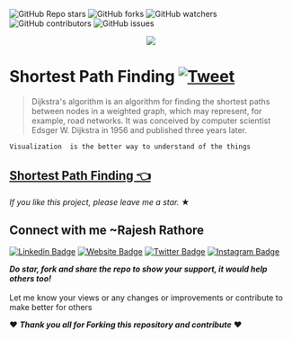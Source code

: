 ![GitHub Repo stars](https://img.shields.io/github/stars/DSA-Visualization/shortest-path-finding?style=social)
![GitHub forks](https://img.shields.io/github/forks/DSA-Visualization/shortest-path-finding?style=social)
![GitHub watchers](https://img.shields.io/github/watchers/DSA-Visualization/shortest-path-finding?style=social)
![GitHub contributors](https://img.shields.io/github/contributors/DSA-Visualization/shortest-path-finding)
![GitHub issues](https://img.shields.io/github/issues-raw/DSA-Visualization/shortest-path-finding)

<p align='center' >
<img src="https://raj-rathod.github.io/DSA-visualisation-in-angular/assets/icons/dsa-logo.png"/>
</p>

# Shortest Path Finding [![Tweet](https://img.shields.io/twitter/url/http/shields.io.svg?style=social)](https://twitter.com/intent/tweet?text=Visualization%20is%20the%20better%20way%20to%20understand%20of%20the%20things&url=https://dsa-visualization.github.io/shortest-path-finding/&via=Rajesh946055&hashtags=dsa,faang,datastructures,Algorithms,developers)

> Dijkstra's algorithm is an algorithm for finding the shortest paths between nodes in a weighted graph, which may represent, for example, road networks. It was conceived by computer scientist Edsger W. Dijkstra in 1956 and published three years later.

```HTML
Visualization  is the better way to understand of the things
``` 

## [ Shortest Path Finding 👈](https://dsa-visualization.github.io/shortest-path-finding/)

_If you like this project, please leave me a star._ &#9733;


## Connect with me ~Rajesh Rathore

[![Linkedin Badge](https://img.shields.io/badge/-LinkedIn-0e76a8?style=flat-square&logo=Linkedin&logoColor=white)](https://www.linkedin.com/in/rajesh-rathore-0501/)
[![Website Badge](https://img.shields.io/badge/Website-3b5998?style=flat-square&logo=google-chrome&logoColor=white)](https://linktr.ee/rajesh_rathore)
[![Twitter Badge](https://img.shields.io/badge/-Twitter-00acee?style=flat-square&logo=Twitter&logoColor=white)](https://twitter.com/Rajesh946055)
[![Instagram Badge](https://img.shields.io/badge/-Instagram-e4405f?style=flat-square&logo=Instagram&logoColor=white)](https://www.instagram.com/raj_rathod1313/?hl=en)


***Do star, fork and share the repo to show your support, it would help others too!***   <br>
 <br>
 Let me know your views or any changes or improvements or contribute to make better for others 
 
 :heart: ***Thank you all for Forking this repository and contribute***  :heart:



